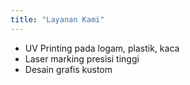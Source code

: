 ```yaml
---
title: "Layanan Kami"
---
```


- UV Printing pada logam, plastik, kaca
- Laser marking presisi tinggi
- Desain grafis kustom
